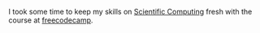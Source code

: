 I took some time to keep my skills on [Scientific Computing](https://freecodecamp.org/certification/Karl_Pelka/scientific-computing-with-python-v7) fresh with the course at [freecodecamp](https://www.freecodecamp.org).

